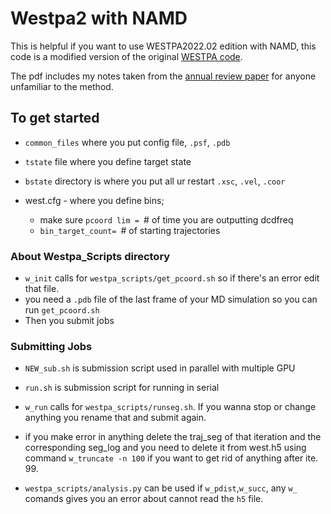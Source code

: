 # Westpa2 with NAMD

This is helpful if you want to use WESTPA2022.02 edition with NAMD, this code is a modified version of the original [WESTPA code](https://github.com/westpa/westpa).

The pdf includes my notes taken from the [annual review paper](https://www.annualreviews.org/doi/abs/10.1146/annurev-biophys-070816-033834) for anyone unfamiliar to the method.

## To get started

- `common_files` where you put config file, `.psf`, `.pdb`
- `tstate` file where you define target state
- `bstate` directory is where you put all ur restart `.xsc`, `.vel`, `.coor`


- west.cfg - where you define bins; 
	- make sure `pcoord lim = `# of time you are outputting dcdfreq
	- `bin_target_count= `# of starting trajectories

### About Westpa_Scripts directory
- `w_init` calls for `westpa_scripts/get_pcoord.sh` so if there's an error edit that file.
- you need a `.pdb` file of the last frame of your MD simulation so you can run `get_pcoord.sh`
- Then you submit jobs	

### Submitting Jobs
- `NEW_sub.sh` is submission script used in parallel with multiple GPU
- `run.sh` is submission script for running in serial

- `w_run` calls for `westpa_scripts/runseg.sh`. If you wanna stop or change anything you rename that and submit again. 

- if you make error in anything delete the traj_seg of that iteration and the corresponding seg_log and you need to delete it from west.h5 using command `w_truncate -n 100` if you want to get rid of anything after ite. 99.

- `westpa_scripts/analysis.py` can be used if `w_pdist`,`w_succ`, any `w_` comands gives you an error about cannot read the `h5` file.
